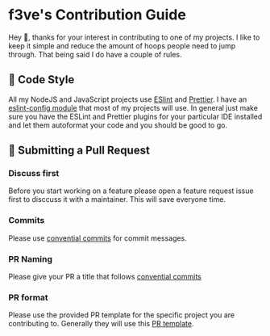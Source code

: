 # f3ve's Contribution Guide

Hey :wave:, thanks for your interest in contributing to one of my projects. I like to keep it simple and reduce the amount of hoops people need to jump through. That being said I do have a couple of rules.

## 🎨 Code Style
All my NodeJS and JavaScript projects use [ESlint](https://duckduckgo.com/?q=ESLint&t=newext&atb=v378-1&ia=web) and [Prettier](https://prettier.io/). I have an [eslint-config module](https://github.com/f3ve/eslint-config) that most of my projects will use. In general just make sure you have the ESLint and Prettier plugins for your particular IDE installed and let them autoformat your code and you should be good to go.

## 🎉 Submitting a Pull Request

### Discuss first
Before you start working on a feature please open a feature request issue first to disccuss it with a maintainer. This will save everyone time.

### Commits
Please use [convential commits](https://www.conventionalcommits.org/en/v1.0.0/) for commit messages.

### PR Naming
Please give your PR a title that follows [convential commits](https://www.conventionalcommits.org/en/v1.0.0/)

### PR format
Please use the provided PR template for the specific project you are contributing to. Generally they will use this [PR template](https://github.com/f3ve/.github/blob/main/.github/PULL_REQUEST_TEMPLATE.md).
